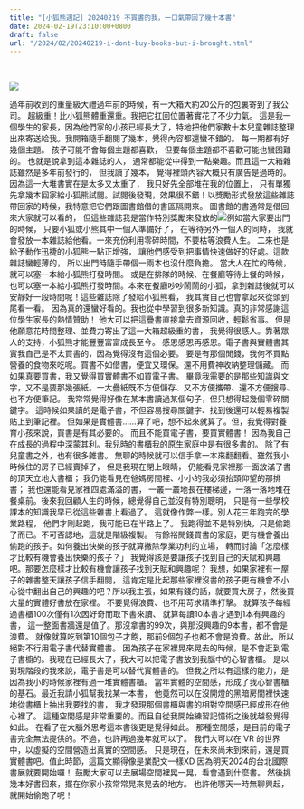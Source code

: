 ```yaml
---
title: "[小狐熊週記] 20240219 不買書的我，一口氣帶回了幾十本書"
date: 2024-02-19T23:10:00+0800
draft: false
url: "/2024/02/20240219-i-dont-buy-books-but-i-brought.html"
---
```


 

![](https://blogger.googleusercontent.com/img/b/R29vZ2xl/AVvXsEgRhUYPpp2VIubRsrzZTZsdICOZmVsVnGqMI_O0nRUnm_r9QELc7F3OUk3mhvDMAvD17bFYTECBKkEWjKGE_pNu7EqHLCUcnG4OmjukQYrAvifh9qDsh6OOhwpfZBX3yiaSjm2XKM5P_fbjfQ_-KVtpAac_FlrPxxdvKnp8Bztghu6kMyesAj8t-utAkj4/s320/image.png)





過年前收到的重量級大禮過年前的時候，有一大箱大約20公斤的包裏寄到了我公司。
超級重！比小狐熊體重還重。我把它扛回位置著實花了不少力氣。
這是我一個學生的家長，因為他們家的小孩已經長大了，特地把他們家數十本兒童雜誌整理出來寄送給我。我開箱隨手翻閱了幾本，覺得內容都還蠻不錯的。
每一期都有好幾個主題。
孩子可能不會每個主題都喜歡，
但要每個主題都不喜歡可能也蠻困難的。
也就是說拿到這本雜誌的人，
通常都能從中得到一點樂趣。而且這一大箱雜誌雖然是多年前發行的，
但我讀了幾本，
覺得裡頭內容大概只有廣告是過時的。因為這一大堆書實在是太多又太重了，
我只好先全部堆在我的位置上，
只有單獨先拿幾本回家給小狐熊試閱。試閱後發現，效果很不錯！以獎勵形式發放這些雜誌帶回家的時候，我特意把它們跟圖書館借的書區隔開來。
圖書館的書通常是借回來大家就可以看的，
但這些雜誌我是當作特別獎勵來發放的![](https://fonts.gstatic.com/s/e/notoemoji/15.0/1f606/72.png)例如當大家要出門的時候，
只要小狐或小熊其中一個人準備好了，
在等待另外一個人的同時，
我就會發放一本雜誌給他看。一來充份利用零碎時間，不要枯等浪費人生。
二來也是給予動作迅捷的小狐熊一點正增強，
讓他們感受到把事情快速做好的好處。這款雜誌蠻輕薄的，
所以出門時隨手帶個一兩本也沒什麼負擔。
當大人在忙的時候，就可以塞一本給小狐熊打發時間。
或是在排隊的時候、在餐廳等待上餐的時候，
也可以塞一本給小狐熊打發時間。本來在餐廳吵吵鬧鬧的小狐，拿到雜誌後就可以安靜好一段時間呢！這些雜誌除了發給小狐熊看，
我其實自己也會拿起來從頭到尾看一看。
因為真的還蠻好看的。我也從中學習到很多新知識。真的非常感謝這位學生家長的熱情贊助！
他大可以把這疊書直接拿去資源回收，輕鬆省事。
但是他願意花時間整理、並費力寄出了這一大箱超級重的書，
我覺得很感人。靠著眾人的支持，小狐熊才能豐豐富富成長至今。
感恩感恩再感恩。電子書與實體書其實我自己是不太買書的，因為覺得沒有這個必要。
要是有那個閒錢，我何不買點營養的食物來吃呢。買書不如借書，便宜又環保。還不用費神收納整理儲藏。
而如果真要買書，我又覺得買實體書不如買電子書。
畢竟我需要的是那些知識與文字，又不是要那幾張紙。一大疊紙既不方便儲存、又不方便攜帶、還不方便搜尋、也不方便筆記。
我常常覺得好像在某本書讀過某個句子，但只想得起幾個零碎關鍵字。
這時候如果讀的是電子書，不但容易搜尋關鍵字、找到後還可以輕易複製貼上到筆記裡。
但如果是實體書……算了吧，想不起來就算了。但，我覺得對養育小孩來說，買書是有其必要的。
而且不能買電子書，要買實體書！
因為我自己在成長的過程中深蒙其利。我兒時的書櫃我的原生家庭中是有很多書的。
除了有兒童書之外，也有很多雜書。
無聊的時候就可以信手拿一本來翻翻看。雖然我小時候住的房子已經賣掉了，
但是我現在閉上眼睛，
仍能看見家裡那一面放滿了書的頂天立地大書櫃；
我仍能看見在爸媽房間裡、小小的我必須抬頭仰望的那排書；
我也還能看見家裡四處滿溢的書，
一叢一叢地長在樓梯邊，一落一落地堆在餐桌前。後來我回顧人生的時候，總覺得自己並沒有特別聰明，
只是有一些學校課本的知識我早已從這些雜書上看過了。
這就像作弊一樣。別人花三年跑完的學業路程，
他們才剛起跑，我可能已在半路上了。
我跑得並不是特別快，只是偷跑了而已。不可否認地，這就是階級複製。
有餘裕閒錢買書的家庭，更有機會養出偷跑的孩子。如何養出快樂的孩子就算撇除學業功利的立場，
轉而討論「怎麼樣才比較有機會養出快樂的孩子？」
我覺得該是要讓孩子找到自己的天賦和興趣吧。那要怎麼樣才比較有機會讓孩子找到天賦和興趣呢？
我想，如果家裡有一屋子的雜書整天讓孩子信手翻閱，
這肯定是比起那些家裡沒書的孩子更有機會不小心從中翻出自己的興趣的吧？所以我主張，如果有錢的話，就要買大房子，然後買大量的實體好書放在家裡。
不要覺得浪費、也不用苛求精準打擊。
就算孩子每經過書櫃100次僅有1次因好奇而取下書來讀、
就算每讀10本書才遇到1本有興趣的書，
這一整面書牆還是值了。那沒拿書的99次，與那沒興趣的9本書，都不會是浪費。
就像就算吃到第10個包子才飽，那前9個包子也都不會是浪費。故此，所以絕對不行用電子書代替實體書。
因為孩子在家裡晃來晃去的時候，是不會逛到電子書櫥的。我現在已經長大了，我大可以把電子書放到我腦中的心智書櫃。
是以對現階段的我來說，電子書是可以替代實體書的。
但我之所以有這樣的能力，是因為我小的時候家裡有過一堆實體書櫃。
當年實體的空間感，形成了我心智書櫃的基石。最近我請小狐幫我找某一本書，
他竟然可以在沒開燈的黑暗房間裡快速地從書櫃上抽出我要找的書，
我才發現那個書櫃與書的相對空間感已經成形在他心裡了。
這種空間感是非常重要的。而且自從我開始練習記憶術之後就越發覺得如此。
在看了在大腦外思考這本書後更是覺得如此。
那種空間感，是目前的電子書完全無法提供的。不過，也許再過幾年就可以了。
我們大可以在 VR 的世界中，以虛擬的空間營造出真實的空間感。
只是現在，在未來尚未到來前，還是買實體書吧。值此時節，這篇文顯得像是業配文一樣XD
因為明天2024的台北國際書展就要開始囉！
鼓勵大家可以去展場空間裡晃一晃，看會遇到什麼書。
然後挑幾本好書回來，擺在你家小孩常常晃來晃去的地方。
也許他哪天一時無聊興起，就開始偷跑了呢！

